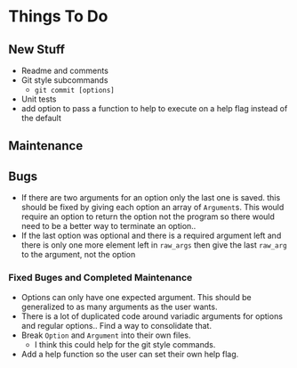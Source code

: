 # Things To Do

## New Stuff

- Readme and comments
- Git style subcommands
    - `git commit [options]`
- Unit tests
- add option to pass a function to help to execute on a help flag instead of the default

## Maintenance

## Bugs

- If there are two arguments for an option only the last one is saved.  this should be fixed by giving each option an array of `Argument`s.  This would require an option to return the option not the program so there would need to be a better way to terminate an option..
- If the last option was optional and there is a required argument left and there is only one more element left in `raw_args` then give the last `raw_arg` to the argument, not the option

### Fixed Buges and Completed Maintenance

- Options can only have one expected argument.  This should be generalized to as many arguments as the user wants.
- There is a lot of duplicated code around variadic arguments for options and regular options.. Find a way to consolidate that.
- Break `Option` and `Argument` into their own files.
    - I think this could help for the git style commands.
- Add a help function so the user can set their own help flag.